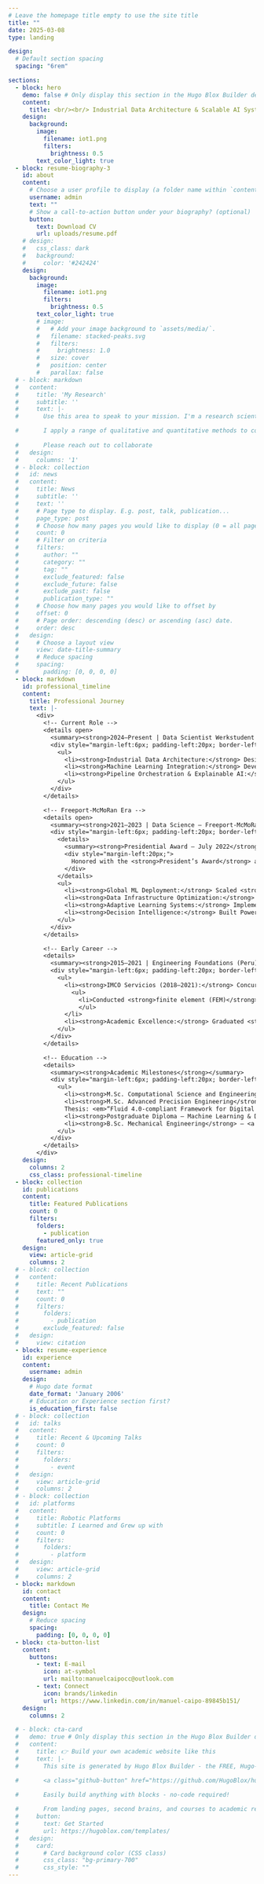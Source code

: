 ```yaml
---
# Leave the homepage title empty to use the site title
title: ""
date: 2025-03-08
type: landing

design:
  # Default section spacing
  spacing: "6rem"

sections:
  - block: hero
    demo: false # Only display this section in the Hugo Blox Builder demo site
    content:
      title: <br/><br/> Industrial Data Architecture & Scalable AI Systems
    design:
      background:
        image:
          filename: iot1.png
          filters:
            brightness: 0.5
        text_color_light: true
  - block: resume-biography-3
    id: about
    content:
      # Choose a user profile to display (a folder name within `content/authors/`)
      username: admin
      text: ""
      # Show a call-to-action button under your biography? (optional)
      button:
        text: Download CV
        url: uploads/resume.pdf
    # design:
    #   css_class: dark
    #   background:
    #     color: '#242424'
    design:
      background:
        image:
          filename: iot1.png
          filters:
            brightness: 0.5
        text_color_light: true
        # image:
        #   # Add your image background to `assets/media/`.
        #   filename: stacked-peaks.svg
        #   filters:
        #     brightness: 1.0
        #   size: cover
        #   position: center
        #   parallax: false
  # - block: markdown
  #   content:
  #     title: 'My Research'
  #     subtitle: ''
  #     text: |-
  #       Use this area to speak to your mission. I'm a research scientist in the Moonshot team at DeepMind. I blog about machine learning, deep learning, and moonshots.

  #       I apply a range of qualitative and quantitative methods to comprehensively investigate the role of science and technology in the economy.
        
  #       Please reach out to collaborate 
  #   design:
  #     columns: '1'
  # - block: collection
  #   id: news
  #   content:
  #     title: News
  #     subtitle: ''
  #     text: ''
  #     # Page type to display. E.g. post, talk, publication...
  #     page_type: post
  #     # Choose how many pages you would like to display (0 = all pages)
  #     count: 0
  #     # Filter on criteria
  #     filters:
  #       author: ""
  #       category: ""
  #       tag: ""
  #       exclude_featured: false
  #       exclude_future: false
  #       exclude_past: false
  #       publication_type: ""
  #     # Choose how many pages you would like to offset by
  #     offset: 0
  #     # Page order: descending (desc) or ascending (asc) date.
  #     order: desc
  #   design:
  #     # Choose a layout view
  #     view: date-title-summary
  #     # Reduce spacing
  #     spacing:
  #       padding: [0, 0, 0, 0]
  - block: markdown
    id: professional_timeline
    content:
      title: Professional Journey
      text: |-
        <div>
          <!-- Current Role -->
          <details open>
            <summary><strong>2024–Present | Data Scientist Werkstudent – Bosch Rexroth (Ulm, Germany)</strong></summary>
            <div style="margin-left:6px; padding-left:20px; border-left:1px solid #3498db;">
              <ul>
                <li><strong>Industrial Data Architecture:</strong> Design and orchestration of multi-container ETL pipelines for high-frequency sensor streams, integrating <strong>OPC UA</strong> and <strong>Solace</strong> into a unified data framework.</li>
                <li><strong>Machine Learning Integration:</strong> Development of ML/DL models for <strong>Remaining Useful Life (RUL)</strong> prediction and anomaly detection in hydraulic systems using <strong>XGBoost, Hidden Markov Models, and clustering techniques</strong>.</li>
                <li><strong>Pipeline Orchestration & Explainable AI:</strong> Implementation of automated data pipelines via <strong>Dagster</strong>, including retraining logic, validation, and explainability workflows (<strong>SHAP</strong>, <strong>PDP</strong>).</li>
              </ul>
            </div>
          </details>

          <!-- Freeport-McMoRan Era -->
          <details open>
            <summary><strong>2021–2023 | Data Science – Freeport-McMoRan (Global Mining Operations)</strong></summary>
            <div style="margin-left:6px; padding-left:20px; border-left:1px solid #e74c3c;">
              <details>
                <summary><strong>Presidential Award – July 2022</strong></summary>
                <div style="margin-left:20px;">
                  Honored with the <strong>President’s Award</strong> and <strong>Innova 2022 (1st Place Digital Transformation)</strong> for developing predictive wear and failure models that improved plant availability by <strong>+1.5%</strong> (~10 M USD/year impact).
                </div>
              </details>
              <ul>
                <li><strong>Global ML Deployment:</strong> Scaled <strong>Azure ML</strong> pipelines delivering daily wear predictions for 200+ heavy assets (crushers, HPGRs, mills).</li>
                <li><strong>Data Infrastructure Optimization:</strong> Reduced SQL data preparation time from 8 h → 22 min through stored procedure re-engineering and pipeline parallelization.</li>
                <li><strong>Adaptive Learning Systems:</strong> Implemented continuous retraining and model monitoring over 5 years of multivariate operational data.</li>
                <li><strong>Decision Intelligence:</strong> Built Power BI environments visualizing KPIs for maintenance optimization and operational reliability.</li>
              </ul>
            </div>
          </details>

          <!-- Early Career -->
          <details>
            <summary><strong>2015–2021 | Engineering Foundations (Peru)</strong></summary>
            <div style="margin-left:6px; padding-left:20px; border-left:1px solid #2ecc71;">
              <ul>
                <li><strong>IMCO Servicios (2018–2021):</strong> Concurrent engineering roles during undergraduate studies:
                  <ul>
                    <li>Conducted <strong>finite element (FEM)</strong> and <strong>CFD simulations</strong> for mechanical structures and mining components (SAP2000, Ansys, Autodesk CFD).</li>
                    </ul>
                </li>
                <li><strong>Academic Excellence:</strong> Graduated <strong>top 1 %</strong> in Mechanical Engineering from UNSA (Peru), awarded the national <strong>Beca Presidente de la República</strong>.</li>
              </ul>
            </div>
          </details>

          <!-- Education -->
          <details>
            <summary><strong>Academic Milestones</strong></summary>
            <div style="margin-left:6px; padding-left:20px; border-left:1px solid #9b59b6;">
              <ul>
                <li><strong>M.Sc. Computational Science and Engineering</strong> – <a href="https://www.uni-ulm.de/en/">University of Ulm</a> (2025–2027, berufsbegleitend)</li>
                <li><strong>M.Sc. Advanced Precision Engineering</strong> – <a href="https://www.hs-furtwangen.de/">Hochschule Furtwangen</a> (2024–03.2026)<br>
                Thesis: <em>“Fluid 4.0-compliant Framework for Digital Representation and Graph-based Neural Modeling of Hydraulic Systems.”</em></li>
                <li><strong>Postgraduate Diploma – Machine Learning & Deep Learning</strong> – <a href="https://dc.ucsp.edu.pe/postgrado/diplomado-machine-learning/">Universidad Católica San Pablo</a> (2021–2022, Top 5 %)</li>
                <li><strong>B.Sc. Mechanical Engineering</strong> – <a href="https://www.unsa.edu.pe/">Universidad Nacional de San Agustín de Arequipa</a> (2015–2019, Top 1 %)</li>
              </ul>
            </div>
          </details>
        </div>
    design:
      columns: 2
      css_class: professional-timeline
  - block: collection
    id: publications
    content:
      title: Featured Publications
      count: 0
      filters:
        folders:
          - publication
        featured_only: true
    design:
      view: article-grid
      columns: 2
  # - block: collection
  #   content:
  #     title: Recent Publications
  #     text: ""
  #     count: 0
  #     filters:
  #       folders:
  #         - publication
  #       exclude_featured: false
  #   design:
  #     view: citation
  - block: resume-experience
    id: experience
    content:
      username: admin
    design:
      # Hugo date format
      date_format: 'January 2006'
      # Education or Experience section first?
      is_education_first: false
  # - block: collection
  #   id: talks
  #   content:
  #     title: Recent & Upcoming Talks
  #     count: 0
  #     filters:
  #       folders:
  #         - event
  #   design:
  #     view: article-grid
  #     columns: 2
  # - block: collection
  #   id: platforms
  #   content:
  #     title: Robotic Platforms
  #     subtitle: I Learned and Grew up with
  #     count: 0
  #     filters:
  #       folders:
  #         - platform
  #   design:
  #     view: article-grid
  #     columns: 2
  - block: markdown
    id: contact
    content:
      title: Contact Me
    design:
      # Reduce spacing
      spacing:
        padding: [0, 0, 0, 0]
  - block: cta-button-list
    content:
      buttons:
        - text: E-mail
          icon: at-symbol
          url: mailto:manuelcaipocc@outlook.com
        - text: Connect
          icon: brands/linkedin
          url: https://www.linkedin.com/in/manuel-caipo-89845b151/
    design:
      columns: 2

  # - block: cta-card
  #   demo: true # Only display this section in the Hugo Blox Builder demo site
  #   content:
  #     title: 👉 Build your own academic website like this
  #     text: |-
  #       This site is generated by Hugo Blox Builder - the FREE, Hugo-based open source website builder trusted by 250,000+ academics like you.

  #       <a class="github-button" href="https://github.com/HugoBlox/hugo-blox-builder" data-color-scheme="no-preference: light; light: light; dark: dark;" data-icon="octicon-star" data-size="large" data-show-count="true" aria-label="Star HugoBlox/hugo-blox-builder on GitHub">Star</a>

  #       Easily build anything with blocks - no-code required!
        
  #       From landing pages, second brains, and courses to academic resumés, conferences, and tech blogs.
  #     button:
  #       text: Get Started
  #       url: https://hugoblox.com/templates/
  #   design:
  #     card:
  #       # Card background color (CSS class)
  #       css_class: "bg-primary-700"
  #       css_style: ""
---
```

